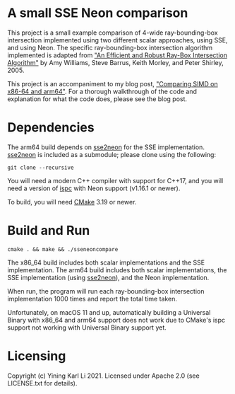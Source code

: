 A small SSE Neon comparison
===

This project is a small example comparison of 4-wide ray-bounding-box intersection implemented using two different scalar approaches, using SSE, and using Neon.
The specific ray-bounding-box intersection algorithm implemented is adapted from ["An Efficient and Robust Ray-Box Intersection Algorithm"](https://doi.org/10.1080/2151237X.2005.10129188) by Amy Williams, Steve Barrus, Keith Morley, and Peter Shirley, 2005.

This project is an accompaniment to my blog post, ["Comparing SIMD on x86-64 and arm64"](https://blog.yiningkarlli.com/2021/09/neon-vs-sse.html).
For a thorough walkthrough of the code and explanation for what the code does, please see the blog post.

Dependencies
===

The arm64 build depends on [sse2neon](https://github.com/DLTcollab/sse2neon) for the SSE implementation.
[sse2neon](https://github.com/DLTcollab/sse2neon) is included as a submodule; please clone using the following:

```
git clone --recursive
```

You will need a modern C++ compiler with support for C++17, and you will need a version of [ispc](https://ispc.github.io) with Neon support (v1.16.1 or newer).

To build, you will need [CMake](https://cmake.org) 3.19 or newer.

Build and Run
===

```
cmake . && make && ./sseneoncompare
```

The x86_64 build includes both scalar implementations and the SSE implementation.
The arm64 build includes both scalar implementations, the SSE implementation (using [sse2neon](https://github.com/DLTcollab/sse2neon)), and the Neon implementation.

When run, the program will run each ray-bounding-box intersection implementation 1000 times and report the total time taken.

Unfortunately, on macOS 11 and up, automatically building a Universal Binary with x86_64 and arm64 support does not work due to CMake's ispc support not working with Universal Binary support yet.

Licensing
===

Copyright (c) Yining Karl Li 2021. Licensed under Apache 2.0 (see LICENSE.txt for details).
